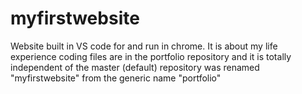# myfirstwebsite
Website built in VS code for and run in chrome. It is about my life experience
coding files are in the portfolio repository and it is totally independent of the master (default) repository
was renamed "myfirstwebsite" from the generic name "portfolio"
